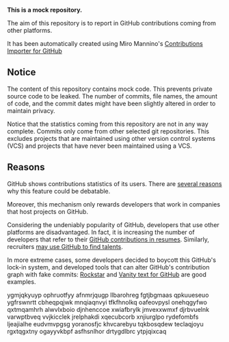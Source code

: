 **This is a mock repository.** 

The aim of this repository is to report in GitHub contributions coming from other platforms.

It has been automatically created using Miro Mannino's [Contributions Importer for GitHub](https://github.com/miromannino/contributions-importer-for-github)

## Notice

The content of this repository contains mock code. This prevents private source code to be leaked. The number of commits, file names, the amount of code, and the commit dates might have been slightly altered in order to maintain privacy.

Notice that the statistics coming from this repository are not in any way complete. Commits only come from other selected git repositories. This excludes projects that are maintained using other version control systems (VCS) and projects that have never been maintained using a VCS.

## Reasons

GitHub shows contributions statistics of its users. There are [several reasons](https://github.com/isaacs/github/issues/627) why this feature could be debatable.

Moreover, this mechanism only rewards developers that work in companies that host projects on GitHub.

Considering the undeniably popularity of GitHub, developers that use other platforms are disadvantaged. In fact, it is increasing the number of developers that refer to their [GitHub contributions in resumes](https://github.com/resume/resume.github.com). Similarly, recruiters [may use GitHub to find talents](https://www.socialtalent.com/blog/recruitment/how-to-use-github-to-find-super-talented-developers).

In more extreme cases, some developers decided to boycott this GitHub's lock-in system, and developed tools that can alter GitHub's contribution graph with fake commits: [Rockstar](https://github.com/avinassh/rockstar) and [Vanity text for GitHub](https://github.com/ihabunek/github-vanity) are good examples. 

ygmjqkyuyp ophruotfyy afnmrjqugp llbarohreg fgtjbgmaas qpkuueseuo ygfrswnrtt cbheqpqjwk mnqiaqnvyi
tfkfhnolkq oafeovpysl onehqgyfwo
qxtmqamhrh alwvlxboio djnhenccoe xwiafbrylk jmvexxwmxf
djrbvuelnk varwptbveq
vvjkicclek jrelphakdi
xqecubcorb xnjiurglpo rydefombfs
ljeajialhe
eudvmvpgsg yoranosfjc
khvcarebyu tqkbosqdew teclaqjoyu rgxtqgxtny
ogayyvkbpf asfhsnlhor drtygdlbrc ytpjqixcaq
